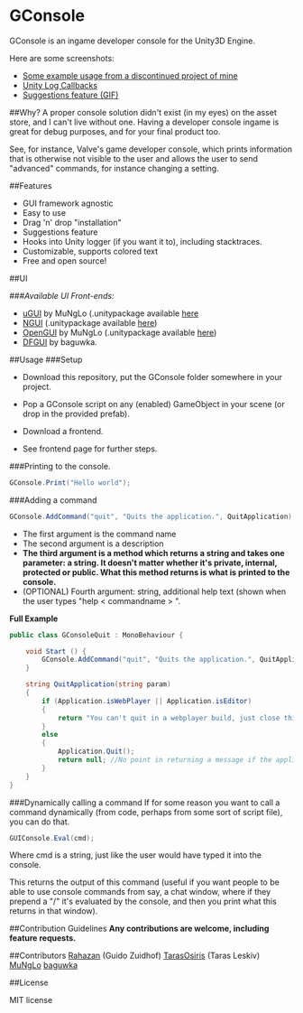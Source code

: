 GConsole
========

GConsole is an ingame developer console for the Unity3D Engine. 

Here are some screenshots:

* [Some example usage from a discontinued project of mine](http://i.imgur.com/E5ivVNx.png)
* [Unity Log Callbacks](http://i.imgur.com/g4DqIAV.png)
* [Suggestions feature (GIF)](https://dl.dropboxusercontent.com/u/43693599/sug.gif)

##Why?
A proper console solution didn't exist (in my eyes) on the asset store, and I can't live without one. Having a developer console ingame is great for debug purposes, and for your final product too. 

See, for instance, Valve's game developer console, which prints information that is otherwise not visible to the user and allows the user to send "advanced" commands, for instance changing a setting.

##Features
* GUI framework agnostic
* Easy to use
* Drag 'n' drop "installation"
* Suggestions feature
* Hooks into Unity logger (if you want it to), including stacktraces.
* Customizable, supports colored text
* Free and open source! 

##UI

###*Available UI Front-ends:*

* [uGUI](https://github.com/MuNgLo/GConsole-uGUI/) by MuNgLo (.unitypackage available [here](https://github.com/MuNgLo/GConsole-uGUI/releases/tag/0.1.0)
* [NGUI](https://github.com/Rahazan/GConsoleNGUI) (.unitypackage available [here](https://github.com/Rahazan/GConsoleNGUI/releases))
* [OpenGUI](https://github.com/MuNgLo/GConsoleOGUI) by MuNgLo (.unitypackage available [here](https://github.com/MuNgLo/GConsoleOGUI/releases))
* [DFGUI](https://github.com/baguwka/GConsoleDFGUI) by baguwka.

##Usage
###Setup

* Download this repository, put the GConsole folder somewhere in your project.
* Pop a GConsole script on any (enabled) GameObject in your scene (or drop in the provided prefab).

* Download a frontend.
* See frontend page for further steps.

###Printing to the console.
```csharp
GConsole.Print("Hello world");
```
###Adding a command
```csharp
GConsole.AddCommand("quit", "Quits the application.", QuitApplication);
```
* The first argument is the command name
* The second argument is a description
* **The third argument is a method which returns a string and takes one parameter: a string. It doesn't matter whether it's private, internal, protected or public. What this method returns is what is printed to the console.**
* (OPTIONAL) Fourth argument: string, additional help text (shown when the user types "help < commandname > ".


**Full Example**
```csharp
public class GConsoleQuit : MonoBehaviour {

	void Start () {
	    GConsole.AddCommand("quit", "Quits the application.", QuitApplication);
	}

    string QuitApplication(string param)
    {
        if (Application.isWebPlayer || Application.isEditor)
        {
            return "You can't quit in a webplayer build, just close this window!"; //Or in the editor, but lets not print that.
        }
        else
        {
            Application.Quit();
            return null; //No point in returning a message if the application has already shut down.
        }
    }
}
``` 
###Dynamically calling a command
If for some reason you want to call a command dynamically (from code, perhaps from some sort of script file), you can do that.
```csharp
GUIConsole.Eval(cmd);
```
Where cmd is a string, just like the user would have typed it into the console. 

This returns the output of this command (useful if you want people to be able to use console commands from say, a chat window, where if they prepend a "/" it's evaluated by the console, and then you print what this returns in that window).

##Contribution Guidelines
**Any contributions are welcome, including feature requests.**

##Contributors
[Rahazan](https://github.com/Rahazan) (Guido Zuidhof)
[TarasOsiris](https://github.com/TarasOsiris) (Taras Leskiv)
[MuNgLo](https://github.com/MuNgLo) 
[baguwka](https://github.com/baguwka)

##License

MIT license
